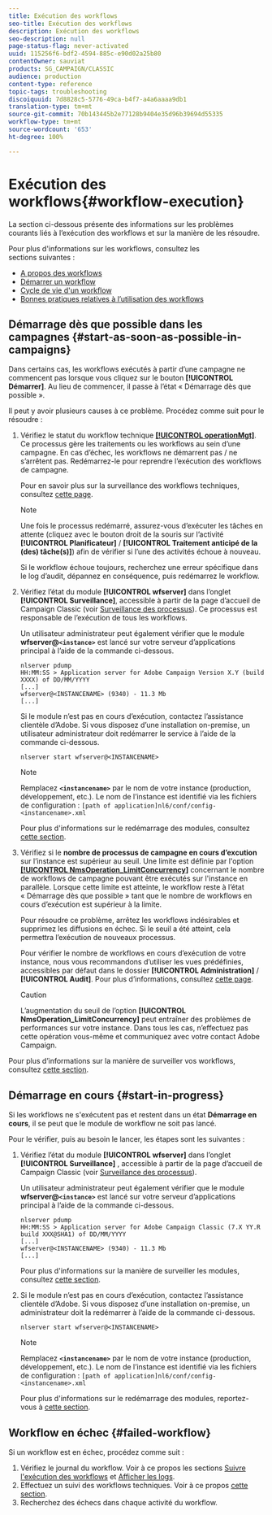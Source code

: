 ```yaml
---
title: Exécution des workflows
seo-title: Exécution des workflows
description: Exécution des workflows
seo-description: null
page-status-flag: never-activated
uuid: 115256f6-bdf2-4594-885c-e90d02a25b80
contentOwner: sauviat
products: SG_CAMPAIGN/CLASSIC
audience: production
content-type: reference
topic-tags: troubleshooting
discoiquuid: 7d8828c5-5776-49ca-b4f7-a4a6aaaa9db1
translation-type: tm+mt
source-git-commit: 70b143445b2e77128b9404e35d96b39694d55335
workflow-type: tm+mt
source-wordcount: '653'
ht-degree: 100%

---
```



# Exécution des workflows{#workflow-execution}

La section ci-dessous présente des informations sur les problèmes courants liés à l’exécution des workflows et sur la manière de les résoudre.

Pour plus d&#39;informations sur les workflows, consultez les sections suivantes :

* [A propos des workflows](../../workflow/using/about-workflows.md)
* [Démarrer un workflow](../../workflow/using/starting-a-workflow.md)
* [Cycle de vie d&#39;un workflow](../../workflow/using/workflow-life-cycle.md)
* [Bonnes pratiques relatives à l’utilisation des workflows](../../workflow/using/workflow-best-practices.md)

## Démarrage dès que possible dans les campagnes {#start-as-soon-as-possible-in-campaigns}

Dans certains cas, les workflows exécutés à partir d’une campagne ne commencent pas lorsque vous cliquez sur le bouton **[!UICONTROL Démarrer]**. Au lieu de commencer, il passe à l’état « Démarrage dès que possible ».

Il peut y avoir plusieurs causes à ce problème. Procédez comme suit pour le résoudre :

1. Vérifiez le statut du workflow technique [**[!UICONTROL operationMgt]**](../../workflow/using/campaign.md). Ce processus gère les traitements ou les workflows au sein d’une campagne. En cas d’échec, les workflows ne démarrent pas / ne s’arrêtent pas. Redémarrez-le pour reprendre l’exécution des workflows de campagne.

   Pour en savoir plus sur la surveillance des workflows techniques, consultez [cette page](../../workflow/using/monitoring-technical-workflows.md).

   >[!NOTE]
   >
   >Une fois le processus redémarré, assurez-vous d’exécuter les tâches en attente (cliquez avec le bouton droit de la souris sur l’activité **[!UICONTROL Planificateur]** / **[!UICONTROL Traitement anticipé de la (des) tâche(s)]**) afin de vérifier si l’une des activités échoue à nouveau.

   Si le workflow échoue toujours, recherchez une erreur spécifique dans le log d’audit, dépannez en conséquence, puis redémarrez le workflow.

1. Vérifiez l’état du module **[!UICONTROL wfserver]** dans l’onglet **[!UICONTROL Surveillance]**, accessible à partir de la page d’accueil de Campaign Classic (voir [Surveillance des processus](../../production/using/monitoring-processes.md)). Ce processus est responsable de l’exécution de tous les workflows.

   Un utilisateur administrateur peut également vérifier que le module **wfserver@`<instance>`** est lancé sur votre serveur d’applications principal à l’aide de la commande ci-dessous.

   ```
   nlserver pdump
   HH:MM:SS > Application server for Adobe Campaign Version X.Y (build XXXX) of DD/MM/YYYY
   [...]
   wfserver@<INSTANCENAME> (9340) - 11.3 Mb
   [...]
   ```

   Si le module n’est pas en cours d’exécution, contactez l’assistance clientèle d’Adobe. Si vous disposez d’une installation on-premise, un utilisateur administrateur doit redémarrer le service à l’aide de la commande ci-dessous.

   ```
   nlserver start wfserver@<INSTANCENAME>
   ```

   >[!NOTE]
   >
   >Remplacez **`<instancename>`** par le nom de votre instance (production, développement, etc.). Le nom de l’instance est identifié via les fichiers de configuration :
   >`[path of application]nl6/conf/config-<instancename>.xml`

   Pour plus d&#39;informations sur le redémarrage des modules, consultez [cette section](../../production/using/usual-commands.md#module-launch-commands).

1. Vérifiez si le **nombre de processus de campagne en cours d’excution** sur l’instance est supérieur au seuil. Une limite est définie par l&#39;option [**[!UICONTROL NmsOperation_LimitConcurrency]**](../../installation/using/configuring-campaign-options.md#campaign-e-workflow-management) concernant le nombre de workflows de campagne pouvant être exécutés sur l&#39;instance en parallèle. Lorsque cette limite est atteinte, le workflow reste à l’état « Démarrage dès que possible » tant que le nombre de workflows en cours d’exécution est supérieur à la limite.

   Pour résoudre ce problème, arrêtez les workflows indésirables et supprimez les diffusions en échec. Si le seuil a été atteint, cela permettra l’exécution de nouveaux processus.

   Pour vérifier le nombre de workflows en cours d’exécution de votre instance, nous vous recommandons d’utiliser les vues prédéfinies, accessibles par défaut dans le dossier **[!UICONTROL Administration]** / **[!UICONTROL Audit]**. Pour plus d’informations, consultez [cette page](../../workflow/using/monitoring-workflow-execution.md#filtering-workflows-status).

   >[!CAUTION]
   >
   >L’augmentation du seuil de l’option **[!UICONTROL NmsOperation_LimitConcurrency]** peut entraîner des problèmes de performances sur votre instance. Dans tous les cas, n’effectuez pas cette opération vous-même et communiquez avec votre contact Adobe Campaign.

Pour plus d’informations sur la manière de surveiller vos workflows, consultez [cette section](../../workflow/using/monitoring-workflow-execution.md).

## Démarrage en cours {#start-in-progress}

Si les workflows ne s&#39;exécutent pas et restent dans un état **Démarrage en cours**, il se peut que le module de workflow ne soit pas lancé.

Pour le vérifier, puis au besoin le lancer, les étapes sont les suivantes :

1. Vérifiez l’état du module **[!UICONTROL wfserver]** dans l’onglet **[!UICONTROL Surveillance]** , accessible à partir de la page d’accueil de Campaign Classic (voir [Surveillance des processus](../../production/using/monitoring-processes.md)).

   Un utilisateur administrateur peut également vérifier que le module **wfserver@`<instance>`** est lancé sur votre serveur d’applications principal à l’aide de la commande ci-dessous.

   ```
   nlserver pdump
   HH:MM:SS > Application server for Adobe Campaign Classic (7.X YY.R build XXX@SHA1) of DD/MM/YYYY
   [...]
   wfserver@<INSTANCENAME> (9340) - 11.3 Mb
   [...]
   ```

   Pour plus d&#39;informations sur la manière de surveiller les modules, consultez [cette section](../../production/using/usual-commands.md#monitoring-commands-).

1. Si le module n’est pas en cours d’exécution, contactez l’assistance clientèle d’Adobe. Si vous disposez d’une installation on-premise, un administrateur doit la redémarrer à l’aide de la commande ci-dessous.

   ```
   nlserver start wfserver@<INSTANCENAME>
   ```

   >[!NOTE]
   >
   >Remplacez **`<instancename>`** par le nom de votre instance (production, développement, etc.). Le nom de l’instance est identifié via les fichiers de configuration :
   >`[path of application]nl6/conf/config-<instancename>.xml`

   Pour plus d&#39;informations sur le redémarrage des modules, reportez-vous à [cette section](../../production/using/usual-commands.md#module-launch-commands).

## Workflow en échec {#failed-workflow}

Si un workflow est en échec, procédez comme suit :

1. Vérifiez le journal du workflow. Voir à ce propos les sections [Suivre l&#39;exécution des workflows](../../workflow/using/monitoring-workflow-execution.md) et [Afficher les logs](../../workflow/using/monitoring-workflow-execution.md#displaying-logs).
1. Effectuez un suivi des workflows techniques. Voir à ce propos [cette section](../../workflow/using/monitoring-technical-workflows.md).
1. Recherchez des échecs dans chaque activité du workflow.
